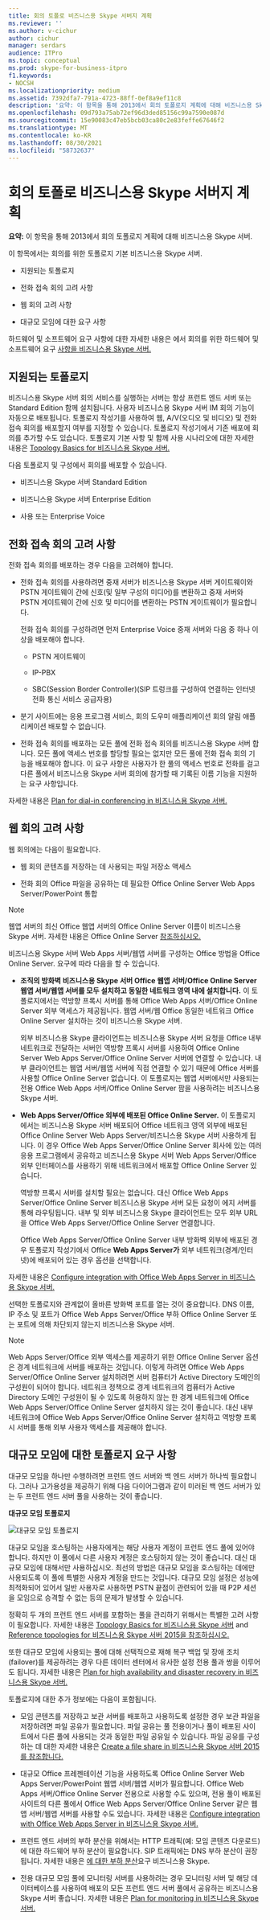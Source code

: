 ```yaml
---
title: 회의 토폴로 비즈니스용 Skype 서버지 계획
ms.reviewer: ''
ms.author: v-cichur
author: cichur
manager: serdars
audience: ITPro
ms.topic: conceptual
ms.prod: skype-for-business-itpro
f1.keywords:
- NOCSH
ms.localizationpriority: medium
ms.assetid: 7392dfa7-791a-4723-88ff-0ef8a9ef11c8
description: '요약: 이 항목을 통해 2013에서 회의 토폴로지 계획에 대해 비즈니스용 Skype 서버.'
ms.openlocfilehash: 09d793a75ab72ef96d3ded85156c99a7590e087d
ms.sourcegitcommit: 15e90083c47eb5bcb03ca80c2e83feffe67646f2
ms.translationtype: MT
ms.contentlocale: ko-KR
ms.lasthandoff: 08/30/2021
ms.locfileid: "58732637"
---
```

# <a name="plan-your-conferencing-topology-for-skype-for-business-server"></a>회의 토폴로 비즈니스용 Skype 서버지 계획
 
**요약:** 이 항목을 통해 2013에서 회의 토폴로지 계획에 대해 비즈니스용 Skype 서버.
  
이 항목에서는 회의를 위한 토폴로지 기본 비즈니스용 Skype 서버.
  
- 지원되는 토폴로지
    
- 전화 접속 회의 고려 사항
    
- 웹 회의 고려 사항
    
- 대규모 모임에 대한 요구 사항
    
하드웨어 및 소프트웨어 요구 사항에 대한 자세한 내용은 에서 회의를 위한 하드웨어 및 소프트웨어 요구 [사항을 비즈니스용 Skype 서버.](hardware-and-software-requirements.md)
  
## <a name="supported-topologies"></a>지원되는 토폴로지

비즈니스용 Skype 서버 회의 서비스를 실행하는 서버는 항상 프런트 엔드 서버 또는 Standard Edition 함께 설치됩니다. 사용자 비즈니스용 Skype 서버 IM 회의 기능이 자동으로 배포됩니다. 토폴로지 작성기를 사용하여 웹, A/V(오디오 및 비디오) 및 전화 접속 회의를 배포할지 여부를 지정할 수 있습니다. 토폴로지 작성기에서 기존 배포에 회의를 추가할 수도 있습니다. 토폴로지 기본 사항 및 함께 사용 시나리오에 대한 자세한 내용은 [Topology Basics for 비즈니스용 Skype 서버.](../../plan-your-deployment/topology-basics/topology-basics.md)
  
다음 토폴로지 및 구성에서 회의를 배포할 수 있습니다.
  
- 비즈니스용 Skype 서버 Standard Edition
    
- 비즈니스용 Skype 서버 Enterprise Edition
    
- 사용 또는 Enterprise Voice
    
## <a name="dial-in-conferencing-considerations"></a>전화 접속 회의 고려 사항

전화 접속 회의를 배포하는 경우 다음을 고려해야 합니다.
  
- 전화 접속 회의를 사용하려면 중재 서버가 비즈니스용 Skype 서버 게이트웨이와 PSTN 게이트웨이 간에 신호(및 일부 구성의 미디어)를 변환하고 중재 서버와 PSTN 게이트웨이 간에 신호 및 미디어를 변환하는 PSTN 게이트웨이가 필요합니다.
    
   전화 접속 회의를 구성하려면 먼저 Enterprise Voice 중재 서버와 다음 중 하나 이상을 배포해야 합니다.
    
  - PSTN 게이트웨이
    
  - IP-PBX
    
  - SBC(Session Border Controller)(SIP 트렁크를 구성하여 연결하는 인터넷 전화 통신 서비스 공급자용)
    
- 분기 사이트에는 응용 프로그램 서비스, 회의 도우미 애플리케이션 회의 알림 애플리케이션 배포할 수 없습니다.
    
- 전화 접속 회의를 배포하는 모든 풀에 전화 접속 회의를 비즈니스용 Skype 서버 합니다. 모든 풀에 액세스 번호를 할당할 필요는 없지만 모든 풀에 전화 접속 회의 기능을 배포해야 합니다. 이 요구 사항은 사용자가 한 풀의 액세스 번호로 전화를 걸고 다른 풀에서 비즈니스용 Skype 서버 회의에 참가할 때 기록된 이름 기능을 지원하는 요구 사항입니다. 
    
자세한 내용은 [Plan for dial-in conferencing in 비즈니스용 Skype 서버.](dial-in-conferencing.md)
  
## <a name="web-conferencing-considerations"></a>웹 회의 고려 사항

웹 회의에는 다음이 필요합니다. 
  
- 웹 회의 콘텐츠를 저장하는 데 사용되는 파일 저장소 액세스
    
- 전화 회의 Office 파일을 공유하는 데 필요한 Office Online Server Web Apps Server/PowerPoint 통합
    
> [!NOTE]
> 웹앱 서버의 최신 Office 웹앱 서버의 Office Online Server 이름이 비즈니스용 Skype 서버. 자세한 내용은 Office Online Server [참조하십시오.](/officeonlineserver/office-online-server) 
  
비즈니스용 Skype 서버 Web Apps 서버/웹앱 서버를 구성하는 Office 방법을 Office Online Server. 요구에 따라 다음을 할 수 있습니다.
  
- **조직의 방화벽 비즈니스용 Skype 서버 Office 웹앱 서버/Office Online Server 웹앱 서버/웹앱 서버를 모두 설치하고 동일한 네트워크 영역 내에 설치합니다.** 이 토폴로지에서는 역방향 프록시 서버를 통해 Office Web Apps 서버/Office Online Server 외부 액세스가 제공됩니다. 웹앱 서버/웹 Office 동일한 네트워크 Office Online Server 설치하는 것이 비즈니스용 Skype 서버.
    
    외부 비즈니스용 Skype 클라이언트는 비즈니스용 Skype 서버 요청을 Office 내부 네트워크로 전달하는 서버인 역방향 프록시 서버를 사용하여 Office Online Server Web Apps Server/Office Online Server 서버에 연결할 수 있습니다. 내부 클라이언트는 웹앱 서버/웹앱 서버에 직접 연결할 수 있기 때문에 Office 서버를 사용할 Office Online Server 없습니다. 이 토폴로지는 웹앱 서버에서만 사용되는 전용 Office Web Apps 서버/Office Online Server 팜을 사용하려는 비즈니스용 Skype 서버.
    
- **Web Apps Server/Office 외부에 배포된 Office Online Server.** 이 토폴로지에서는 비즈니스용 Skype 서버 배포되어 Office 네트워크 영역 외부에 배포된 Office Online Server Web Apps Server/비즈니스용 Skype 서버 사용하게 됩니다. 이 경우 Office Web Apps Server/Office Online Server 회사에 있는 여러 응용 프로그램에서 공유하고 비즈니스용 Skype 서버 Web Apps Server/Office 외부 인터페이스를 사용하기 위해 네트워크에서 배포할 Office Online Server 있습니다.
    
    역방향 프록시 서버를 설치할 필요는 없습니다. 대신 Office Web Apps Server/Office Online Server 비즈니스용 Skype 서버 모든 요청이 에지 서버를 통해 라우팅됩니다. 내부 및 외부 비즈니스용 Skype 클라이언트는 모두 외부 URL을 Office Web Apps Server/Office Online Server 연결합니다.
    
    Office Web Apps Server/Office Online Server 내부 방화벽 외부에 배포된 경우 토폴로지 작성기에서 Office **Web Apps Server가** 외부 네트워크(경계/인터넷)에 배포되어 있는 경우 옵션을 선택합니다.
    
자세한 내용은 [Configure integration with Office Web Apps Server in 비즈니스용 Skype 서버.](../../deploy/deploy-conferencing/office-web-app-server.md) 
  
선택한 토폴로지와 관계없이 올바른 방화벽 포트를 열는 것이 중요합니다. DNS 이름, IP 주소 및 포트가 Office Web Apps Server/Office 부하 Office Online Server 또는 포트에 의해 차단되지 않는지 비즈니스용 Skype 서버.
  
> [!NOTE]
> Web Apps Server/Office 외부 액세스를 제공하기 위한 Office Online Server 옵션은 경계 네트워크에 서버를 배포하는 것입니다. 이렇게 하려면 Office Web Apps Server/Office Online Server 설치하려면 서버 컴퓨터가 Active Directory 도메인의 구성원이 되어야 합니다. 네트워크 정책으로 경계 네트워크의 컴퓨터가 Active Directory 도메인 구성원이 될 수 있도록 허용하지 않는 한 경계 네트워크에 Office Web Apps Server/Office Online Server 설치하지 않는 것이 좋습니다. 대신 내부 네트워크에 Office Web Apps Server/Office Online Server 설치하고 역방향 프록시 서버를 통해 외부 사용자 액세스를 제공해야 합니다. 
  
## <a name="topology-requirements-for-large-meetings"></a>대규모 모임에 대한 토폴로지 요구 사항

대규모 모임을 하나만 수행하려면 프런트 엔드 서버와 백 엔드 서버가 하나씩 필요합니다. 그러나 고가용성을 제공하기 위해 다음 다이어그램과 같이 미러된 백 엔드 서버가 있는 두 프런트 엔드 서버 풀을 사용하는 것이 좋습니다.
  
**대규모 모임 토폴로지**

![대규모 모임 토폴로지](../../media/06858900-a262-4a47-96d0-51abd6827064.png)
  
대규모 모임을 호스팅하는 사용자에게는 해당 사용자 계정이 프런트 엔드 풀에 있어야 합니다. 하지만 이 풀에서 다른 사용자 계정은 호스팅하지 않는 것이 좋습니다. 대신 대규모 모임에 대해서만 사용하십시오. 최선의 방법은 대규모 모임을 호스팅하는 데에만 사용되도록 이 풀에 특별한 사용자 계정을 만드는 것입니다. 대규모 모임 설정은 성능에 최적화되어 있어서 일반 사용자로 사용하면 PSTN 끝점이 관련되어 있을 때 P2P 세션을 모임으로 승격할 수 없는 등의 문제가 발생할 수 있습니다.
  
정확히 두 개의 프런트 엔드 서버를 포함하는 풀을 관리하기 위해서는 특별한 고려 사항이 필요합니다. 자세한 내용은 [Topology Basics for 비즈니스용 Skype 서버](../../plan-your-deployment/topology-basics/topology-basics.md) and [Reference topologies for 비즈니스용 Skype 서버 2015을 참조하십시오.](../../plan-your-deployment/topology-basics/reference-topologies.md)
  
또한 대규모 모임에 사용되는 풀에 대해 선택적으로 재해 복구 백업 및 장애 조치(failover)를 제공하려는 경우 다른 데이터 센터에서 유사한 설정 전용 풀과 쌍을 이루어도 됩니다. 자세한 내용은 [Plan for high availability and disaster recovery in 비즈니스용 Skype 서버.](../../plan-your-deployment/high-availability-and-disaster-recovery/high-availability-and-disaster-recovery.md)
  
토폴로지에 대한 추가 정보에는 다음이 포함됩니다.
  
- 모임 콘텐츠를 저장하고 보관 서버를 배포하고 사용하도록 설정한 경우 보관 파일을 저장하려면 파일 공유가 필요합니다. 파일 공유는 풀 전용이거나 풀이 배포된 사이트에서 다른 풀에 사용되는 것과 동일한 파일 공유일 수 있습니다. 파일 공유를 구성하는 데 대한 자세한 내용은 [Create a file share in 비즈니스용 Skype 서버 2015를 참조합니다.](../../deploy/install/create-a-file-share.md)
    
- 대규모 Office 프레젠테이션 기능을 사용하도록 Office Online Server Web Apps Server/PowerPoint 웹앱 서버/웹앱 서버가 필요합니다. Office Web Apps 서버/Office Online Server 전용으로 사용할 수도 있으며, 전용 풀이 배포된 사이트의 다른 풀에서 Office Web Apps Server/Office Online Server 같은 웹앱 서버/웹앱 서버를 사용할 수도 있습니다. 자세한 내용은 [Configure integration with Office Web Apps Server in 비즈니스용 Skype 서버.](../../deploy/deploy-conferencing/office-web-app-server.md) 
    
- 프런트 엔드 서버의 부하 분산을 위해서는 HTTP 트래픽(예: 모임 콘텐츠 다운로드)에 대한 하드웨어 부하 분산이 필요합니다. SIP 트래픽에는 DNS 부하 분산이 권장됩니다. 자세한 내용은 [에 대한 부하 분산](../../plan-your-deployment/network-requirements/load-balancing.md)요구 비즈니스용 Skype. 
    
- 전용 대규모 모임 풀에 모니터링 서버를 사용하려는 경우 모니터링 서버 및 해당 데이터베이스를 사용하여 배포의 모든 프런트 엔드 서버 풀에서 공유하는 비즈니스용 Skype 서버 좋습니다. 자세한 내용은 [Plan for monitoring in 비즈니스용 Skype 서버.](../../plan-your-deployment/monitoring.md)
